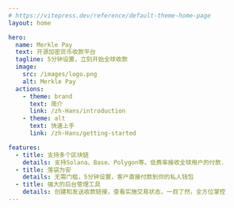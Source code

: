 ```yaml
---
# https://vitepress.dev/reference/default-theme-home-page
layout: home

hero:
  name: Merkle Pay
  text: 开源加密货币收款平台
  tagline: 5分钟设置，立刻开始全球收款
  image:
    src: /images/logo.png
    alt: Merkle Pay
  actions:
    - theme: brand
      text: 简介
      link: /zh-Hans/introduction
    - theme: alt
      text: 快速上手
      link: /zh-Hans/getting-started

features:
  - title: 支持多个区块链
    details: 支持Solana、Base、Polygon等。低费率接收全球用户的付款.
  - title: 落袋为安
    details: 无需门槛，5分钟设置，客户直接付款到你的私人钱包
  - title: 强大的后台管理工具
    details: 创建和发送收款链接，查看实施交易状态，一目了然，全方位掌控
---
```

